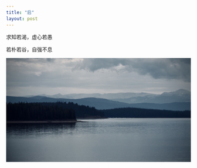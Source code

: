 ```yaml
---
title: "启"
layout: post
---
```


求知若渴，虚心若愚

若朴若谷，自强不息   

![Lake View](/assets/images/img_01_LakeView.jpeg)